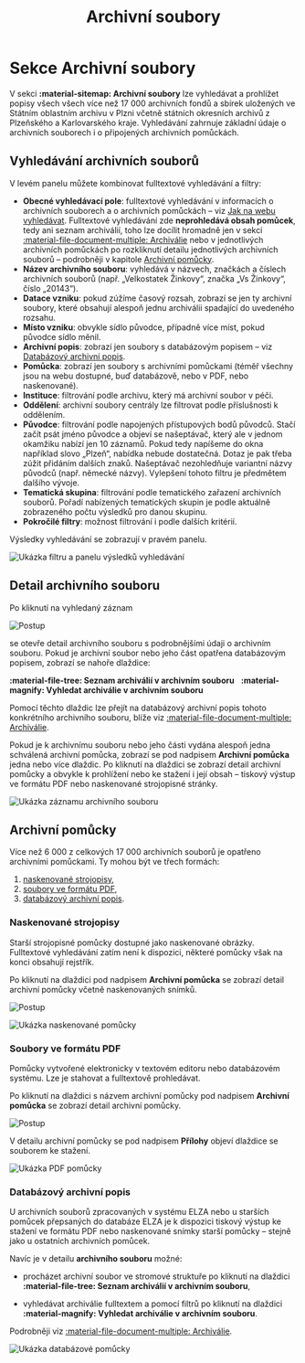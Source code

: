 ﻿---
icon: material/sitemap
title: Archivní soubory
---
# Sekce Archivní soubory

V sekci **:material-sitemap: Archivní soubory** lze vyhledávat a prohlížet popisy všech všech více než 17 000 archivních fondů a sbírek uložených ve Státním oblastním archivu v Plzni včetně státních okresních archivů z Plzeňského a Karlovarského kraje. Vyhledávání zahrnuje základní údaje o archivních souborech i o připojených archivních pomůckách.

## Vyhledávání archivních souborů

V levém panelu můžete kombinovat fulltextové vyhledávání a filtry:

- **Obecné vyhledávací pole**: fulltextové vyhledávání v informacích o archivních souborech a o archivních pomůckách – viz [Jak na webu vyhledávat](../help/searching.md). Fulltextové vyhledávání zde **neprohledává obsah pomůcek**, tedy ani seznam archiválií, toho lze docílit hromadně jen v&nbsp;sekci [:material-file-document-multiple: Archiválie](section-archdesc.md) nebo v&nbsp;jednotlivých archivních pomůckách po rozkliknutí detailu jednotlivých archivních souborů – podrobněji v kapitole [Archivní pomůcky](#archivni-pomucky).
- **Název archivního souboru**: vyhledává v názvech, značkách a číslech archivních souborů (např. „Velkostatek Žinkovy“, značka „Vs Žinkovy“, číslo „20143“).
- **Datace vzniku**: pokud zúžíme časový rozsah, zobrazí se jen ty archivní soubory, které obsahují alespoň jednu archiválii spadající do uvedeného rozsahu.
- **Místo vzniku**: obvykle sídlo původce, případně více míst, pokud původce sídlo měnil.
- **Archivní popis**: zobrazí jen soubory s databázovým popisem – viz [Databázový archivní popis](#databazovy-archivni-popis).
- **Pomůcka**: zobrazí jen soubory s archivními pomůckami (téměř všechny jsou na webu dostupné, buď databázově, nebo v PDF, nebo naskenované).
- **Instituce**: filtrování podle archivu, který má archivní soubor v péči.
- **Oddělení**: archivní soubory centrály lze filtrovat podle příslušnosti k oddělením.
- **Původce**: filtrování podle napojených přístupových bodů původců. Stačí začít psát jméno původce a objeví se našeptávač, který ale v&nbsp;jednom okamžiku nabízí jen 10 záznamů. Pokud tedy napíšeme do okna například slovo „Plzeň“, nabídka nebude dostatečná. Dotaz je pak třeba zúžit přidáním dalších znaků. Našeptávač nezohledňuje variantní názvy původců (např. německé názvy). Vylepšení tohoto filtru je předmětem dalšího vývoje.
- **Tematická skupina**: filtrování podle tematického zařazení archivních souborů. Pořadí nabízených tematických skupin je podle aktuálně zobrazeného počtu výsledků pro danou skupinu.
- **Pokročilé filtry**: možnost filtrování i podle dalších kritérií.

Výsledky vyhledávání se zobrazují v&nbsp;pravém panelu. 

![Ukázka filtru a panelu výsledků vyhledávání](./img/search-results.png)

## Detail archivního souboru

Po kliknutí na vyhledaný záznam 

![Postup](./img/fonds-result1.jpg)

se otevře detail archivního souboru s&nbsp;podrobnějšími údaji o&nbsp;archivním souboru.
Pokud je archivní soubor nebo jeho část opatřena databázovým popisem, zobrazí se nahoře dlaždice: 

**:material-file-tree: Seznam archiválií v archivním souboru** &nbsp; **:material-magnify: Vyhledat archiválie v archivním souboru** 

Pomocí těchto dlaždic lze přejít na databázový archivní popis tohoto konkrétního archivního souboru, blíže viz [:material-file-document-multiple: Archiválie](section-archdesc.md). 

Pokud je k archivnímu souboru nebo jeho části vydána alespoň jedna schválená archivní pomůcka, zobrazí se pod nadpisem **Archivní pomůcka** jedna nebo více dlaždic. Po kliknutí na dlaždici se zobrazí detail archivní pomůcky a obvykle k&nbsp;prohlížení nebo ke stažení i její obsah – tiskový výstup ve formátu PDF nebo naskenované strojopisné stránky.

![Ukázka záznamu archivního souboru](./img/fonds-detail.png)

## Archivní pomůcky

Více než 6&nbsp;000 z celkových 17&nbsp;000 archivních souborů je opatřeno archivními pomůckami. 
Ty mohou být ve třech formách:

1. [naskenované strojopisy](#naskenovane-strojopisy),
2. [soubory ve formátu PDF](#soubory-ve-formatu-pdf),
3. [databázový archivní popis](#databazovy-archivni-popis).

### Naskenované strojopisy

Starší strojopisné pomůcky dostupné jako naskenované obrázky. Fulltextové vyhledávání zatím není k dispozici, některé pomůcky však na konci obsahují rejstřík.

Po kliknutí na dlaždici pod nadpisem **Archivní pomůcka** se zobrazí detail archivní pomůcky včetně naskenovaných snímků. 

![Postup](./img/fonds-detail1.jpg)

![Ukázka naskenované pomůcky](./img/fonds-scan.jpg)

### Soubory ve formátu PDF

Pomůcky vytvořené elektronicky v textovém editoru nebo databázovém systému. Lze je stahovat a fulltextově prohledávat.

Po kliknutí na dlaždici s názvem archivní pomůcky pod nadpisem **Archivní pomůcka** se zobrazí detail archivní pomůcky. 

![Postup](./img/fonds-detail2.png)

V detailu archivní pomůcky se pod nadpisem **Přílohy** objeví dlaždice se souborem ke stažení. 

![Ukázka PDF pomůcky](./img/fonds-pdf.png)

### Databázový archivní popis

U archivních souborů zpracovaných v systému ELZA nebo u starších pomůcek přepsaných do databáze ELZA 
je k&nbsp;dispozici tiskový výstup ke stažení ve formátu PDF nebo naskenované snímky starší pomůcky – stejně jako u ostatních archivních pomůcek.

Navíc je v detailu **archivního souboru** možné:

* procházet archivní soubor ve stromové struktuře po kliknutí na dlaždici **:material-file-tree: Seznam archiválií v archivním souboru**,

* vyhledávat archiválie fulltextem a pomocí filtrů po kliknutí na dlaždici **:material-magnify: Vyhledat archiválie v archivním souboru**.

Podrobněji viz [:material-file-document-multiple: Archiválie](section-archdesc.md).

![Ukázka databázové pomůcky](./img/fonds-db.png)


